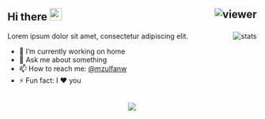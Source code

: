 ## Hi there <img src="https://media.giphy.com/media/hvRJCLFzcasrR4ia7z/giphy.gif" width="25px"> <img align="right" src="https://komarev.com/ghpvc/?username=mzulfanw&style=flat&color=d83a7c" alt="viewer" />

<img align="right" src="https://github-readme-stats.vercel.app/api?username=mzulfanw&show_icons=true&theme=radical&include_all_commits=true&count_private=true" alt="stats" />

Lorem ipsum dolor sit amet, consectetur adipiscing elit.

- 🔭 I’m currently working on home
- 💬 Ask me about something
- 📫 How to reach me: [@mzulfanw](https://instagram.com/mzulfanw)
- ⚡ Fun fact: I ❤️ you <br>&nbsp;

<p align="center">
  <a href="https://github.com/mzulfanw/github-readme-stats">
    <img src="https://github-readme-stats.vercel.app/api/top-langs/?username=mzulfanw&layout=compact&theme=radical&card_width=800" />
  </a>
<!-- <a href="https://github.com/jovanzers">
  <img height="180em" src="https://github-readme-stats.vercel.app/api?username=jovanzers&show_icons=true&theme=radical&include_all_commits=true&count_private=true" />
  <img height="180em" src="https://github-readme-stats.vercel.app/api/top-langs/?username=jovanzers&layout=compact&theme=radical" />
</a> -->
</p>
